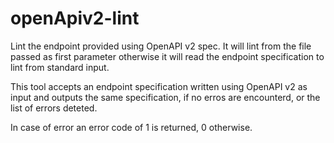 # openApiv2-lint

Lint the endpoint provided using OpenAPI v2 spec. It will lint from the file
passed as first parameter otherwise it will read the endpoint specification to
lint from standard input.

This tool accepts an endpoint specification written using OpenAPI v2 as input
and outputs the same specification, if no erros are encounterd, or the list of
errors deteted.

In case of error an error code of 1 is returned, 0 otherwise.
